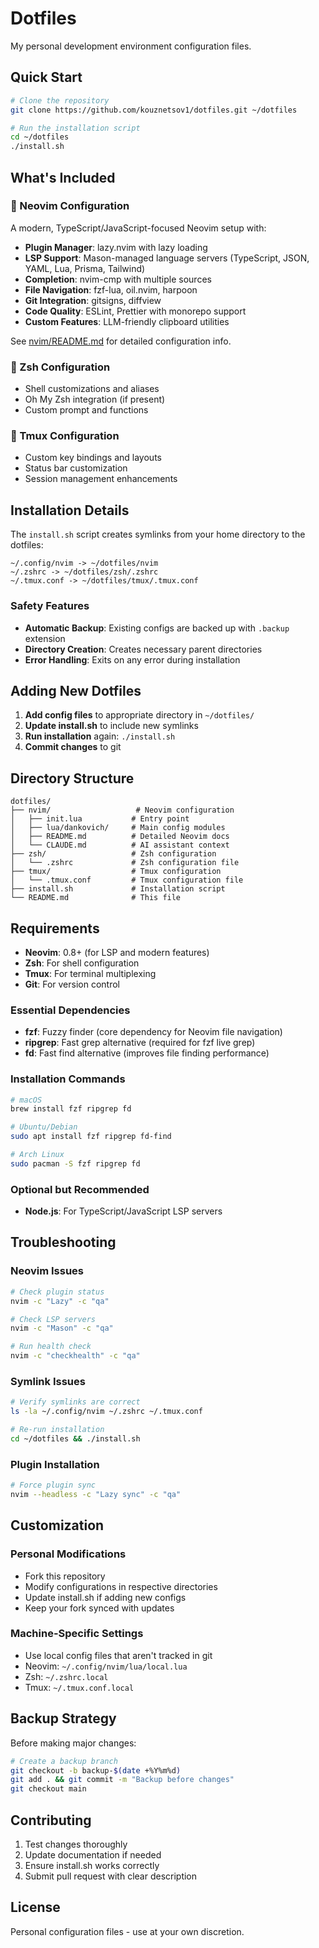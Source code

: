 # Dotfiles

My personal development environment configuration files.

## Quick Start

```bash
# Clone the repository
git clone https://github.com/kouznetsov1/dotfiles.git ~/dotfiles

# Run the installation script
cd ~/dotfiles
./install.sh
```

## What's Included

### 📝 Neovim Configuration
A modern, TypeScript/JavaScript-focused Neovim setup with:
- **Plugin Manager**: lazy.nvim with lazy loading
- **LSP Support**: Mason-managed language servers (TypeScript, JSON, YAML, Lua, Prisma, Tailwind)
- **Completion**: nvim-cmp with multiple sources
- **File Navigation**: fzf-lua, oil.nvim, harpoon
- **Git Integration**: gitsigns, diffview
- **Code Quality**: ESLint, Prettier with monorepo support
- **Custom Features**: LLM-friendly clipboard utilities

See [nvim/README.md](nvim/README.md) for detailed configuration info.

### 🐚 Zsh Configuration
- Shell customizations and aliases
- Oh My Zsh integration (if present)
- Custom prompt and functions

### 🔧 Tmux Configuration
- Custom key bindings and layouts
- Status bar customization
- Session management enhancements

## Installation Details

The `install.sh` script creates symlinks from your home directory to the dotfiles:

```
~/.config/nvim -> ~/dotfiles/nvim
~/.zshrc -> ~/dotfiles/zsh/.zshrc
~/.tmux.conf -> ~/dotfiles/tmux/.tmux.conf
```

### Safety Features
- **Automatic Backup**: Existing configs are backed up with `.backup` extension
- **Directory Creation**: Creates necessary parent directories
- **Error Handling**: Exits on any error during installation

## Adding New Dotfiles

1. **Add config files** to appropriate directory in `~/dotfiles/`
2. **Update install.sh** to include new symlinks
3. **Run installation** again: `./install.sh`
4. **Commit changes** to git

## Directory Structure

```
dotfiles/
├── nvim/                   # Neovim configuration
│   ├── init.lua           # Entry point
│   ├── lua/dankovich/     # Main config modules
│   ├── README.md          # Detailed Neovim docs
│   └── CLAUDE.md          # AI assistant context
├── zsh/                   # Zsh configuration
│   └── .zshrc             # Zsh configuration file
├── tmux/                  # Tmux configuration
│   └── .tmux.conf         # Tmux configuration file
├── install.sh             # Installation script
└── README.md              # This file
```

## Requirements

- **Neovim**: 0.8+ (for LSP and modern features)
- **Zsh**: For shell configuration
- **Tmux**: For terminal multiplexing
- **Git**: For version control

### Essential Dependencies
- **fzf**: Fuzzy finder (core dependency for Neovim file navigation)
- **ripgrep**: Fast grep alternative (required for fzf live grep)
- **fd**: Fast find alternative (improves file finding performance)

### Installation Commands
```bash
# macOS
brew install fzf ripgrep fd

# Ubuntu/Debian
sudo apt install fzf ripgrep fd-find

# Arch Linux
sudo pacman -S fzf ripgrep fd
```

### Optional but Recommended
- **Node.js**: For TypeScript/JavaScript LSP servers

## Troubleshooting

### Neovim Issues
```bash
# Check plugin status
nvim -c "Lazy" -c "qa"

# Check LSP servers
nvim -c "Mason" -c "qa"

# Run health check
nvim -c "checkhealth" -c "qa"
```

### Symlink Issues
```bash
# Verify symlinks are correct
ls -la ~/.config/nvim ~/.zshrc ~/.tmux.conf

# Re-run installation
cd ~/dotfiles && ./install.sh
```

### Plugin Installation
```bash
# Force plugin sync
nvim --headless -c "Lazy sync" -c "qa"
```

## Customization

### Personal Modifications
- Fork this repository
- Modify configurations in respective directories
- Update install.sh if adding new configs
- Keep your fork synced with updates

### Machine-Specific Settings
- Use local config files that aren't tracked in git
- Neovim: `~/.config/nvim/lua/local.lua`
- Zsh: `~/.zshrc.local`
- Tmux: `~/.tmux.conf.local`

## Backup Strategy

Before making major changes:
```bash
# Create a backup branch
git checkout -b backup-$(date +%Y%m%d)
git add . && git commit -m "Backup before changes"
git checkout main
```

## Contributing

1. Test changes thoroughly
2. Update documentation if needed
3. Ensure install.sh works correctly
4. Submit pull request with clear description

## License

Personal configuration files - use at your own discretion.